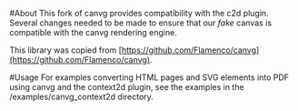 #About
This fork of canvg provides compatibility with the c2d plugin.
Several changes needed to be made to ensure that our _fake_ 
canvas is compatible with the canvg rendering engine.

This library was copied from [https://github.com/Flamenco/canvg](https://github.com/Flamenco/canvg).

#Usage
For examples converting HTML pages and SVG elements into PDF using canvg and the context2d plugin,
see the examples in the /examples/canvg_context2d directory.